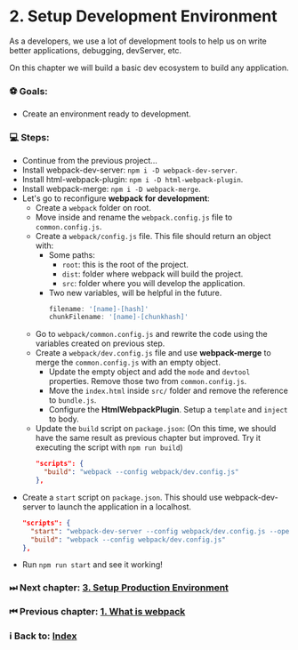 # 2. Setup Development Environment

As a developers, we use a lot of development tools to help us on write better applications, debugging, devServer, etc. 

On this chapter we will build a basic dev ecosystem to build any application.

### ⚽️ Goals: 

  * Create an environment ready to development.

### 💻 Steps: 

  * Continue from the previous project...
  * Install webpack-dev-server: `npm i -D webpack-dev-server`.
  * Install html-webpack-plugin: `npm i -D html-webpack-plugin`.
  * Install webpack-merge: `npm i -D webpack-merge`.
  * Let's go to reconfigure **webpack for development**: 
    * Create a `webpack` folder on root.
    * Move inside and rename the `webpack.config.js` file to `common.config.js`.
    * Create a `webpack/config.js` file. This file should return an object with:
      * Some paths: 
        * `root`: this is the root of the project.
        * `dist`: folder where webpack will build the project.
        * `src`: folder where you will develop the application.
      * Two new variables, will be helpful in the future.
        ```javascript
        filename: '[name]-[hash]'
        chunkFilename: '[name]-[chunkhash]'
        ```
    * Go to `webpack/common.config.js` and rewrite the code using the variables created on previous step. 
    * Create a `webpack/dev.config.js` file and use **webpack-merge** to merge the `common.config.js` with an empty object. 
      * Update the empty object and add the `mode` and `devtool` properties. Remove those two from `common.config.js`.
      * Move the `index.html` inside `src/` folder and remove the reference to `bundle.js`.
      * Configure the **HtmlWebpackPlugin**. Setup a `template` and `inject` to body.
    * Update the `build` script on `package.json`: (On this time, we should have the same result as previous chapter but improved. Try it executing the script with `npm run build`)
      ```json
      "scripts": {
        "build": "webpack --config webpack/dev.config.js"
      },
      ```
  * Create a `start` script on `package.json`. This should use webpack-dev-server to launch the application in a localhost.
    ```json
    "scripts": {
      "start": "webpack-dev-server --config webpack/dev.config.js --open",
      "build": "webpack --config webpack/dev.config.js"
    },
    ```
  * Run `npm run start` and see it working!

### ⏭ Next chapter: [3. Setup Production Environment](../3.%20Setup%20Production%20Environment/Readme.md)

### ⏮ Previous chapter: [1. What is webpack](../1.%20What%20is%20webpack/Readme.md)

### ℹ️ Back to: [Index](../README.md)
